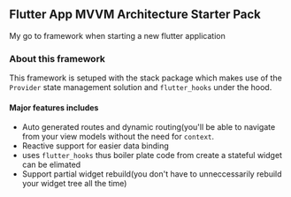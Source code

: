 ## Flutter App MVVM Architecture Starter Pack
My go to framework when starting  a new flutter application

### About this framework
This framework is setuped with the stack package which makes use of the `Provider` state management solution and `flutter_hooks` under the hood.

#### Major features includes
- Auto generated routes and dynamic routing(you'll be able to navigate from your view models without the need for `context`.
- Reactive support for easier data binding
- uses `flutter_hooks` thus boiler plate code from create a stateful widget can be elimated
- Support partial widget rebuild(you don't have to unneccessarily rebuild your widget tree all the time)

